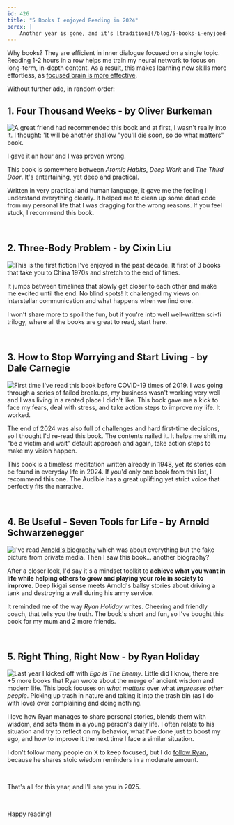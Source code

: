 ```yaml
---
id: 426
title: "5 Books I enjoyed Reading in 2024"
perex: |
    Another year is gone, and it's [tradition](/blog/5-books-i-enyjoed-reading-in-2023) to pick 5 books I enjoyed reading in 2024.
---
```


Why books? They are efficient in inner dialogue focused on a single topic. Reading 1-2 hours in a row helps me train my neural network to focus on long-term, in-depth content. As a result, this makes learning new skills more effortless, as [focused brain is more effective](https://www.amazon.com/Deep-Work-Focused-Success-Distracted/dp/1455586692).

Without further ado, in random order:


## 1. Four Thousand Weeks - by Oliver Burkeman

<a href="https://www.audible.com/pd/Four-Thousand-Weeks-Audiobook/1473564956">
<img src="https://m.media-amazon.com/images/I/51PewKKRQRL._SL500_.jpg" style="float: left; max-width: 10em" class="me-3 mb-3 img-thumbnail">
</a>

A great friend had recommended this book and at first, I wasn't really into it. I thought: 'It will be another shallow "you'll die soon, so do what matters" book.

I gave it an hour and I was proven wrong.

This book is somewhere between *Atomic Habits*,  *Deep Work* and *The Third Door*. It's entertaining, yet deep and practical.

Written in very practical and human language, it gave me the feeling I understand everything clearly. It helped me to clean up some dead code from my personal life that I was dragging for the wrong reasons. If you feel stuck, I recommend this book.


<div class="clearfix"></div>

<br>

## 2. Three-Body Problem - by Cixin Liu

<a href="https://www.audible.com/pd/The-Three-Body-Problem-Audiobook/B00P0277C2">
<img src="https://m.media-amazon.com/images/I/51bCgl4RT5L._SL500_.jpg" style="float: left; max-width: 10em" class="me-3 mb-3 img-thumbnail">
</a>

This is the first fiction I've enjoyed in the past decade. It first of 3 books that take you to China 1970s and stretch to the end of times.

It jumps between timelines that slowly get closer to each other and make me excited until the end. No blind spots! It challenged my views on interstellar communication and what happens when we find one.

I won't share more to spoil the fun, but if you're into well well-written sci-fi trilogy, where all the books are great to read, start here.

<div class="clearfix"></div>

<br>


## 3. How to Stop Worrying and Start Living - by Dale Carnegie


<a href="https://www.audible.com/pd/How-to-Stop-Worrying-and-Start-Living-Audiobook/B002V1OJ3A">
<img src="https://m.media-amazon.com/images/I/41hpOy-Pp1L._SL500_.jpg" style="float: left; max-width: 10em" class="me-3 mb-3 img-thumbnail">
</a>

First time I've read this book before COVID-19 times of 2019. I was going through a series of failed breakups, my business wasn't working very well and I was living in a rented place I didn't like. This book gave me a kick to face my fears, deal with stress, and take action steps to improve my life. It worked.

The end of 2024 was also full of challenges and hard first-time decisions, so I thought I'd re-read this book. The contents nailed it. It helps me shift my "be a victim and wait" default approach and again, take action steps to make my vision happen.

This book is a timeless meditation written already in 1948, yet its stories can be found in everyday life in 2024. If you'd only one book from this list, I recommend this one. The Audible has a great uplifting yet strict voice that perfectly fits the narrative.

<div class="clearfix"></div>

<br>


## 4. Be Useful - Seven Tools for Life - by Arnold Schwarzenegger

<a href="https://www.audible.com/pd/Be-Useful-Audiobook/B0C1HW33G3">
    <img src="https://m.media-amazon.com/images/I/51oxcVZd66L._SL500_.jpg" style="float: left; max-width: 10em" class="me-3 mb-3 img-thumbnail">
</a>

I've read [Arnold's biography](https://www.amazon.com/Total-Recall-Unbelievably-True-Story/dp/1451662440) which was about everything but the fake picture from private media. Then I saw this book... another biography?

After a closer look, I'd say it's a mindset toolkit to **achieve what you want in life while helping others to grow and playing your role in society to improve**. Deep Ikigai sense meets Arnold's ballsy stories about driving a tank and destroying a wall during his army service.

It reminded me of the way *Ryan Holiday* writes. Cheering and friendly coach, that tells you the truth. The book's short and fun, so I've bought this book for my mum and 2 more friends.


<div class="clearfix"></div>

<br>

## 5. Right Thing, Right Now - by Ryan Holiday

<a href="https://www.audible.com/pd/Right-Thing-Right-Now-Audiobook/B0CKKDQB6D">
    <img src="https://m.media-amazon.com/images/I/51iHEBvsyqL._SL500_.jpg" style="float: left; max-width: 10em" class="me-3 mb-3 img-thumbnail">
</a>

Last year I kicked off with *Ego is The Enemy*. Little did I know, there are +5 more books that Ryan wrote about the merge of ancient wisdom and modern life. This book focuses on *what matters* over what *impresses other people*. Picking up trash in nature and taking it into the trash bin (as I do with love) over complaining and doing nothing.

I love how Ryan manages to share personal stories, blends them with wisdom, and sets them in a young person's daily life. I often relate to his situation and try to reflect on my behavior, what I've done just to boost my ego, and how to improve it the next time I face a similar situation.

I don't follow many people on X to keep focused, but I do [follow Ryan](https://x.com/RyanHoliday), because he shares stoic wisdom reminders in a moderate amount.

<div class="clearfix"></div>

<br>

That's all for this year, and I'll see you in 2025.

<br>

Happy reading!

